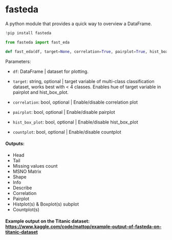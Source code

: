 # fasteda

A python module that provides a quick way to overview a DataFrame.


```python
!pip install fasteda

from fasteda import fast_eda

def fast_eda(df, target=None, correlation=True, pairplot=True, hist_box_plot=True, countplot=True):
```

Parameters:

- `df`: DataFrame | dataset for plotting.

- `target`: string, optional | target variable of multi-class classification dataset, works best with < 4 classes. Enables hue of target variable in pairplot and hist_box_plot.

- `correlation`: bool, optional | Enable/disable correlation plot

- `pairplot`: bool, optional | Enable/disable pairplot

- `hist_box_plot`: bool, optional | Enable/disable hist_box_plot

- `countplot`: bool, optional | Enable/disable countplot

#### Outputs:

- Head
- Tail
- Missing values count
- MSNO Matrix
- Shape
- Info
- Describe
- Correlation
- Pairplot
- Histplot(s) & Boxplot(s) subplot
- Countplot(s)

#### Example output on the Titanic dataset: https://www.kaggle.com/code/mattop/example-output-of-fasteda-on-titanic-dataset
